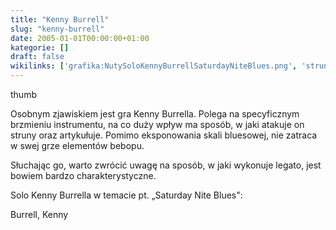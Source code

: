 ```yaml
---
title: "Kenny Burrell"
slug: "kenny-burrell"
date: 2005-01-01T00:00:00+01:00
kategorie: []
draft: false
wikilinks: ['grafika:NutySoloKennyBurrellSaturdayNiteBlues.png', 'struna', 'legato', 'kategoria:gitarzy%C5%9Bci_jazzowi']
---
```

thumb<!-- link nie odnosił się do niczego -->

Osobnym zjawiskiem jest gra Kenny Burrella. Polega na specyficznym
brzmieniu instrumentu, na co duży wpływ ma sposób, w jaki atakuje on
struny<!-- link nie odnosił się do niczego --> oraz artykułuje. Pomimo eksponowania skali
bluesowej, nie zatraca w swej grze elementów bebopu.

Słuchając go, warto zwrócić uwagę na sposób, w jaki wykonuje
legato<!-- link nie odnosił się do niczego -->, jest bowiem bardzo charakterystyczne.

Solo Kenny Burrella w temacie pt. „Saturday Nite Blues":

Burrell, Kenny<!-- link nie odnosił się do niczego -->
